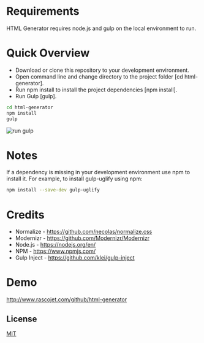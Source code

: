 # Requirements
<p>
	HTML Generator requires node.js and gulp on the local environment to run.
</>

# Quick Overview
<ul>
	<li>
		Download or clone this repository to your development environment.
	</li>
	<li>
		Open command line and change directory to the project folder [cd html-generator].
	</li>
	<li>
		Run npm install to install the project dependencies [npm install].
	</li>
	<li>
		Run Gulp [gulp].
	</li>
</ul>

```sh
cd html-generator
npm install
gulp
```
<p><img src='http://www.rascojet.com/github/html-generator/assets/images/run-gulp.png' alt='run gulp'></p>

# Notes
<p>
	If a dependency is missing in your development environment use npm to install it. For example, to install gulp-uglify using npm:
</p>

```sh
npm install --save-dev gulp-uglify
```

# Credits
<ul>
	<li>
		Normalize - <a href="https://github.com/necolas/normalize.css">https://github.com/necolas/normalize.css</a>
	</li>
	<li>
		Modernizr - <a href="https://github.com/Modernizr/Modernizr">https://github.com/Modernizr/Modernizr</a>
	</li>
	<li>
		Node.js - <a href="https://nodejs.org/en/">https://nodejs.org/en/</a>
	</li>
	<li>
		NPM - <a href="https://www.npmjs.com/">https://www.npmjs.com/</a>
	</li>
	<li>
		Gulp Inject - <a href="https://github.com/klei/gulp-inject">https://github.com/klei/gulp-inject</a>
	</li>
</ul>

# Demo

http://www.rascojet.com/github/html-generator

## License

[MIT](http://opensource.org/licenses/MIT)